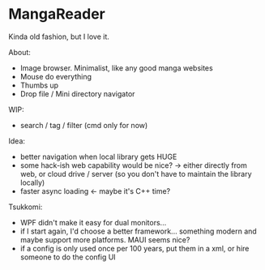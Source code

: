 # MangaReader
Kinda old fashion, but I love it.

About:
 - Image browser. Minimalist, like any good manga websites
 - Mouse do everything
 - Thumbs up
 - Drop file / Mini directory navigator

WIP:
 - search / tag / filter (cmd only for now)

Idea:
 - better navigation when local library gets HUGE
 - some hack-ish web capability would be nice?  ->  either directly from web, or cloud drive / server (so you don't have to maintain the library locally)
 - faster async loading  <-  maybe it's C++ time?

Tsukkomi:
 - WPF didn't make it easy for dual monitors...
 - if I start again, I'd choose a better framework... something modern and maybe support more platforms. MAUI seems nice?
 - if a config is only used once per 100 years, put them in a xml, or hire someone to do the config UI



